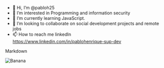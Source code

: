 - 👋 Hi, I’m @pabloh25
- 👀 I’m interested in Programming and information security
- 🌱 I’m currently learning JavaScript.
- 💞️ I’m looking to collaborate on social development projects and remote jobs
- 📫 How to reach me linkedIn https://www.linkedin.com/in/pablohenrique-sup-dev

<!---
pabloh25/pabloh25 is a ✨ special ✨ repository because its `README.md` (this file) appears on your GitHub profile.
You can click the Preview link to take a look at your changes.
--->

Markdown

<img src="http://cdn.osxdaily.com/wp-content/uploads/2013/07/dancing-banana.gif" alt="Banana" title="Olha a banana dançando!" />


